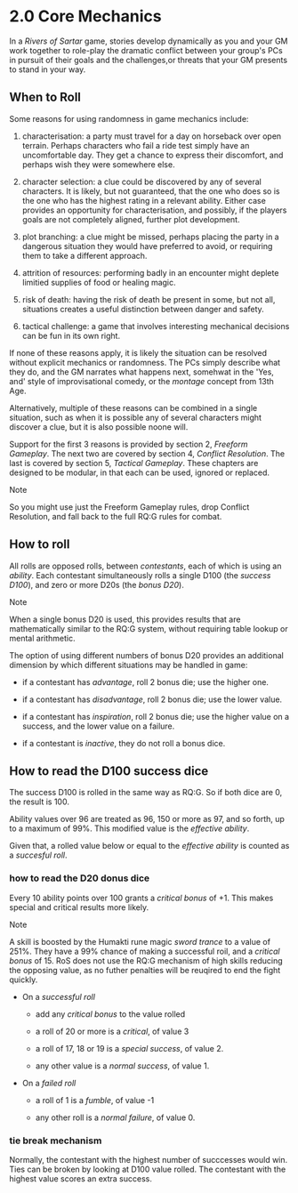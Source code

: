 # 2.0 Core Mechanics

In a *Rivers of Sartar* game, stories develop dynamically as you and your GM work together to role-play the dramatic conflict between your group's PCs in pursuit of their 
goals and the challenges,or threats that your GM presents to stand in your way. 

## When to Roll


Some reasons for using randomness in game mechanics include:

1. characterisation: a party must travel for a day on horseback over open terrain. Perhaps characters who fail a ride test simply have an uncomfortable day. They get a 
  chance to express their discomfort, and perhaps wish they were somewhere else.

1. character selection:  a clue could be discovered by any of several characters. It is likely, but not guaranteed, that the one who does so is the one who has the highest rating in a relevant ability. 
   Either case provides an opportunity for characterisation, and possibly, if the players goals are not completely aligned, further plot development.

1. plot branching: a clue might be missed, perhaps placing the party in a dangerous situation they would have preferred to avoid, or requiring them to take a different approach.

1. attrition of resources: performing badly in an encounter might deplete limitied supplies of food or healing magic.

1. risk of death: having the risk of death be present in some, but not all, situations creates a useful distinction between danger and safety.

1. tactical challenge: a game that involves interesting mechanical decisions can be fun in its own right.

If none of these reasons apply, it is likely the situation can be resolved without explicit mechanics or randomness. The PCs simply describe what they do, and the GM narrates what happens next, 
somehwat in the 'Yes, and' style of improvisational comedy, or the *montage* concept from 13th Age.

Alternatively, multiple of these reasons can be combined in a single situation, such as when it is possible any of several characters might discover a clue, but it is also possible noone will.

Support for the first 3 reasons is provided by section 2, *Freeform Gameplay*. The next two are covered by section 4, *Conflict Resolution*. The last is covered by section 5, *Tactical Gameplay*. 
These chapters are designed to be modular, in that each can be used, ignored or replaced. 

> [!NOTE]  
> So you might use just the Freeform Gameplay rules, drop Conflict Resolution, and fall back to the full RQ:G rules for combat.

## How to roll

All rolls are opposed rolls, between *contestants*, each of which is using an *ability*. Each contestant simultaneously rolls a single D100 (the *success D100*), and zero or more D20s (the *bonus D20*).

> [!NOTE]  
> When a single bonus D20 is used, this provides results that are mathematically similar to the RQ:G system, without requiring table lookup or mental arithmetic. 

The option of using different numbers of bonus D20 provides an additional dimension by which different situations may be handled in game:

- if a contestant has *advantage*, roll 2 bonus die; use the higher one.

- if a contestant has *disadvantage*, roll 2 bonus die; use the lower value.

- if a contestant has *inspiration*, roll 2 bonus die; use the higher value on a success, and the lower value on a failure.

- if a contestant is *inactive*, they do not roll a bonus dice.


## How to read the D100 success dice

The success D100 is rolled in the same way as RQ:G. So if both dice are 0, the result is 100.

Ability values over 96 are treated as 96, 150 or more as 97, and so forth, up to a maximum of 99%. This modified value is the *effective ability*. 

Given that, a rolled value below or equal to the *effective ability* is counted as a *succesful roll*.

### how to read the D20 donus dice

Every 10 ability points over 100 grants a *critical bonus* of +1. This makes special and critical results more likely. 

> [!NOTE]  
> A skill is boosted by the Humakti rune magic _sword trance_ to a value of 251%. They have a 99% chance of making a successful roil, and a *critical bonus* of 15.
> RoS does not use the RQ:G mechanism of high skills reducing the opposing value, as no futher penalties will be reuqired to end the fight quickly.

- On a *successful roll*

  - add any *critical bonus* to the value rolled

  - a roll of 20 or more is a *critical*, of value 3
  
  - a roll of 17, 18 or 19 is a *special success*, of value 2.
  
  - any other value is a *normal success*, of value 1.
  
- On a *failed roll*

  - a roll of 1 is a *fumble*, of value -1
  
  - any other roll is a *normal failure*, of value 0.
  

### tie break mechanism

Normally, the contestant with the highest number of succcesses would win. Ties can be broken by looking at D100 value rolled.
The contestant with the highest value scores an extra success. 





